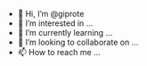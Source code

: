 - 👋 Hi, I’m @giprote
- 👀 I’m interested in ...
- 🌱 I’m currently learning ...
- 💞️ I’m looking to collaborate on ...
- 📫 How to reach me ...

<!---
giprote/giprote is a ✨ special ✨ repository because its `README.md` (this file) appears on your GitHub profile.
You can click the Preview link to take a look at your changes.
--->

